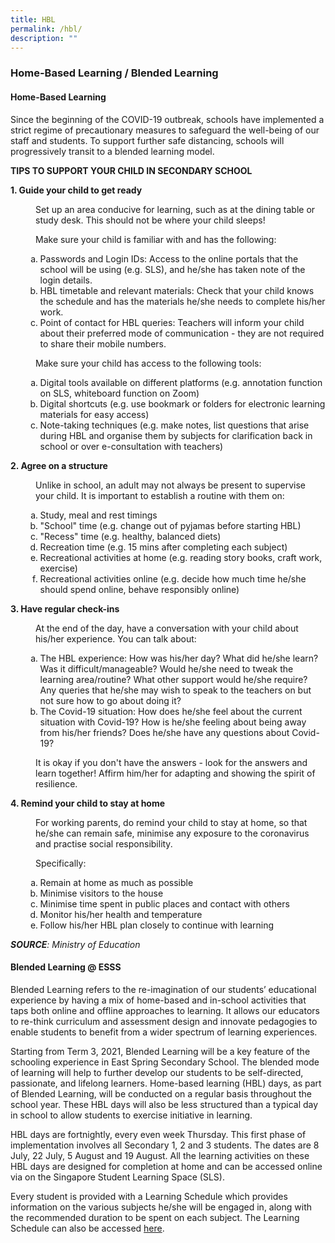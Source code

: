 ```yaml
---
title: HBL
permalink: /hbl/
description: ""
---
```

<h3><strong>Home-Based Learning / Blended Learning</strong></h3>
<h4><strong>Home-Based Learning</strong></h4>
<p>Since the beginning of the COVID-19 outbreak, schools have implemented a strict regime of precautionary measures to safeguard the well-being of our staff and students. To support further safe distancing, schools will progressively transit to a blended learning model.</p>
<p><strong>TIPS TO SUPPORT YOUR CHILD IN SECONDARY SCHOOL</strong></p>
<p><strong>1. Guide your child to get ready</strong></p>
<p style="padding-left: 40px;">Set up an area conducive for learning, such as at the dining table or study desk. This should not be where your child sleeps!</p>
<p style="padding-left: 40px;">Make sure your child is familiar with and has the following:</p>
<ol>
<li style="list-style-type: none;">
<ol type="a">
<li>Passwords and Login IDs: Access to the online portals that the school will be using (e.g. SLS), and he/she has taken note of the login details.</li>
<li>HBL timetable and relevant materials: Check that your child knows the schedule and has the materials he/she needs to complete his/her work.</li>
<li>Point of contact for HBL queries: Teachers will inform your child about their preferred mode of communication - they are not required to share their mobile numbers.</li>
</ol>
</li>
</ol>
<p style="padding-left: 40px;">Make sure your child has access to the following tools:</p>
<ol>
<li style="list-style-type: none;">
<ol type="a">
<li>Digital tools available on different platforms (e.g. annotation function on SLS, whiteboard function on Zoom)</li>
<li>Digital shortcuts (e.g. use bookmark or folders for electronic learning materials for easy access)</li>
<li>Note-taking techniques (e.g. make notes, list questions that arise during HBL and organise them by subjects for clarification back in school or over e-consultation with teachers)</li>
</ol>
</li>
</ol>
<p><strong>2. Agree on a structure</strong></p>
<p style="padding-left: 40px;">Unlike in school, an adult may not always be present to supervise your child. It is important to establish a routine with them on:</p>
<ol>
<li style="list-style-type: none;">
<ol type="a">
<li>Study, meal and rest timings</li>
<li>"School" time (e.g. change out of pyjamas before starting HBL)</li>
<li>"Recess" time (e.g. healthy, balanced diets)</li>
<li>Recreation time (e.g. 15 mins after completing each subject)</li>
<li>Recreational activities at home (e.g. reading story books, craft work, exercise)</li>
<li>Recreational activities online (e.g. decide how much time he/she should spend online, behave responsibly online)</li>
</ol>
</li>
</ol>
<p><strong>3. Have regular check-ins</strong></p>
<p style="padding-left: 40px;">At the end of the day, have a conversation with your child about his/her experience. You can talk about:</p>
<ol>
<li style="list-style-type: none;">
<ol type="a">
<li>The HBL experience: How was his/her day? What did he/she learn? Was it difficult/manageable? Would he/she need to tweak the learning area/routine? What other support would he/she require? Any queries that he/she may wish to speak to the teachers on but not sure how to go about doing it?</li>
<li>The Covid-19 situation: How does he/she feel about the current situation with Covid-19? How is he/she feeling about being away from his/her friends? Does he/she have any questions about Covid-19?</li>
</ol>
</li>
</ol>
<p style="padding-left: 40px;">It is okay if you don't have the answers - look for the answers and learn together! Affirm him/her for adapting and showing the spirit of resilience.</p>
<p><strong>4. Remind your child to stay at home</strong></p>
<p style="padding-left: 40px;">For working parents, do remind your child to stay at home, so that he/she can remain safe, minimise any exposure to the coronavirus and practise social responsibility.</p>
<p style="padding-left: 40px;">Specifically:</p>
<ol>
<li style="list-style-type: none;">
<ol type="a">
<li>Remain at home as much as possible</li>
<li>Minimise visitors to the house</li>
<li>Minimise time spent in public places and contact with others</li>
<li>Monitor his/her health and temperature</li>
<li>Follow his/her HBL plan closely to continue with learning</li>
</ol>
</li>
</ol>
<p><em><strong>SOURCE</strong>: Ministry of Education</em></p>
<h4><strong>Blended Learning @ ESSS</strong></h4>
<p>Blended Learning refers to the re-imagination of our students&rsquo; educational experience by having a mix of home-based and in-school activities that taps both online and offline approaches to learning. It allows our educators to re-think curriculum and assessment design and innovate pedagogies to enable students to benefit from a wider spectrum of learning experiences.&nbsp;</p>
<p>Starting from Term 3, 2021, Blended Learning will be a key feature of the schooling experience in East Spring Secondary School. The blended mode of learning will help to further develop our students to be self-directed, passionate, and lifelong learners. Home-based learning (HBL) days, as part of Blended Learning, will be conducted on a regular basis throughout the school year. These HBL days will also be less structured than a typical day in school to allow students to exercise initiative in learning.&nbsp;</p>
<p>HBL days are fortnightly, every even week Thursday. This first phase of implementation involves all Secondary 1, 2 and 3 students. The dates are 8 July, 22 July, 5 August and 19 August. All the learning activities on these HBL days are designed for completion at home and can be accessed online via on the Singapore Student Learning Space (SLS).&nbsp;</p>
<p>Every student is provided with a Learning Schedule which provides information on the various subjects he/she will be engaged in, along with the recommended duration to be spent on each subject. The Learning Schedule can also be accessed&nbsp;<a href="https://sites.google.com/moe.edu.sg/esss-blendedlearning/about/hbl-schedule?authuser=0" target="_blank" rel="noopener">here</a>.</p>